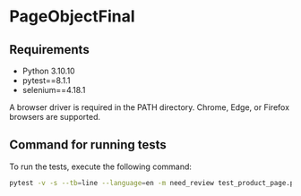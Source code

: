 # PageObjectFinal

## Requirements
- Python 3.10.10
- pytest==8.1.1
- selenium==4.18.1

A browser driver is required in the PATH directory. Chrome, Edge, or Firefox browsers are supported.

## Command for running tests
To run the tests, execute the following command:

```bash
pytest -v -s --tb=line --language=en -m need_review test_product_page.py
